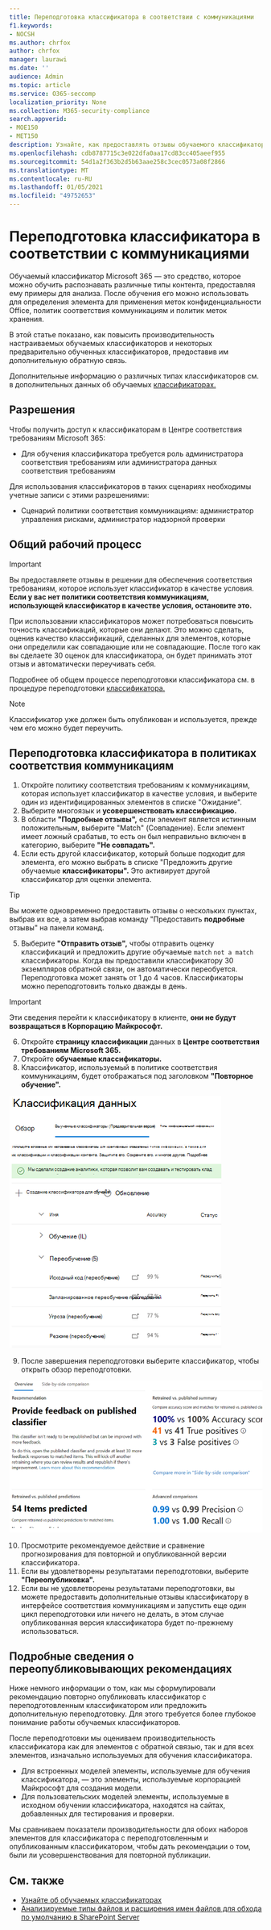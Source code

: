 ```yaml
---
title: Переподготовка классификатора в соответствии с коммуникациями
f1.keywords:
- NOCSH
ms.author: chrfox
author: chrfox
manager: laurawi
ms.date: ''
audience: Admin
ms.topic: article
ms.service: O365-seccomp
localization_priority: None
ms.collection: M365-security-compliance
search.appverid:
- MOE150
- MET150
description: Узнайте, как предоставлять отзывы обучаемого классификатора в соответствии с коммуникациями.
ms.openlocfilehash: cdb8787715c3e022dfa0aa17cd83cc405aeef955
ms.sourcegitcommit: 54d1a2f363b2d5b63aae258c3cec0573a08f2866
ms.translationtype: MT
ms.contentlocale: ru-RU
ms.lasthandoff: 01/05/2021
ms.locfileid: "49752653"
---
```

# <a name="how-to-retrain-a-classifier-in-communications-compliance"></a>Переподготовка классификатора в соответствии с коммуникациями

Обучаемый классификатор Microsoft 365 — это средство, которое можно обучить распознавать различные типы контента, предоставляя ему примеры для анализа. После обучения его можно использовать для определения элемента для применения меток конфиденциальности Office, политик соответствия коммуникациям и политик меток хранения.

В этой статье показано, как повысить производительность настраиваемых обучаемых классификаторов и некоторых предварительно обученных классификаторов, предоставив им дополнительную обратную связь.

Дополнительные информацию о различных типах классификаторов см. в дополнительных данных об обучаемых [классификаторах.](classifier-learn-about.md)

## <a name="permissions"></a>Разрешения

Чтобы получить доступ к классификаторам в Центре соответствия требованиям Microsoft 365:

- Для обучения классификатора требуется роль администратора соответствия требованиям или администратора данных соответствия требованиям

Для использования классификаторов в таких сценариях необходимы учетные записи с этими разрешениями:

- Сценарий политики соответствия коммуникациям: администратор управления рисками, администратор надзорной проверки 

## <a name="overall-workflow"></a>Общий рабочий процесс

> [!IMPORTANT]
> Вы предоставляете отзывы в решении для обеспечения соответствия требованиям, которое использует классификатор в качестве условия. **Если у вас нет политики соответствия коммуникациям, использующей классификатор в качестве условия, остановите это.**

При использовании классификаторов может потребоваться повысить точность классификаций, которые они делают. Это можно сделать, оценив качество классификаций, сделанных для элементов, которые они определили как совпадающие или не совпадающие. После того как вы сделаете 30 оценок для классификатора, он будет принимать этот отзыв и автоматически переучивать себя.

Подробнее об общем процессе переподготовки классификатора см. в процедуре переподготовки [классификатора.](classifier-learn-about.md#retraining-classifiers)

> [!NOTE]
> Классификатор уже должен быть опубликован и используется, прежде чем его можно будет переучить.

## <a name="how-to-retrain-a-classifier-in-communication-compliance-policies"></a>Переподготовка классификатора в политиках соответствия коммуникациям

1. Откройте политику соответствия требованиям к коммуникациям, которая использует классификатор  в качестве условия, и выберите один из идентифицированных элементов в списке "Ожидание".
2. Выберите многоязык и **усовершенствовать классификацию.**
3. В области **"Подробные отзывы",** если элемент является истинным положительным, выберите "Match" (Совпадение).   Если элемент имеет ложный срабатыв, то есть он был неправильно включен в категорию, выберите **"Не совпадать".**
4. Если есть другой классификатор, который больше подходит для элемента, его можно выбрать в списке "Предложить другие обучаемые **классификаторы".** Это активирует другой классификатор для оценки элемента.

> [!TIP]
> Вы можете одновременно предоставить отзывы о нескольких пунктах, выбрав их все, а затем выбрав команду "Предоставить **подробные** отзывы" на панели команд.

5. Выберите **"Отправить отзыв",** чтобы отправить оценку классификаций и предложить другие обучаемые `match` `not a match` классификаторы. Когда вы предоставили классификатору 30 экземпляров обратной связи, он автоматически переобуется. Переподготовка может занять от 1 до 4 часов. Классификаторы можно переподготовить только дважды в день.

> [!IMPORTANT]
> Эти сведения перейти к классификатору в клиенте, **они не будут возвращаться в Корпорацию Майкрософт.**

6.  Откройте **страницу классификации** данных в **Центре соответствия требованиям Microsoft 365.**
7. Откройте **обучаемые классификаторы.**
8. Классификатор, используемый в политике соответствия коммуникациям, будет отображаться под заголовком **"Повторное обучение".**

![классификатор в состоянии переподготовки](../media/classifier-retraining.png)

9. После завершения переподготовки выберите классификатор, чтобы открыть обзор переподготовки.

![Обзор результатов повторной подготовки классификаторов](../media/classifier-retraining-overview.png)

10. Просмотрите рекомендуемое действие и сравнение прогнозирования для повторной и опубликованной версии классификатора.
11. Если вы удовлетворены результатами переподготовки, выберите **"Переопубликовка".**
12. Если вы не удовлетворены результатами переподготовки, вы можете предоставить дополнительные отзывы классификатору в интерфейсе соответствия коммуникациям и запустить еще один цикл переподготовки или ничего не делать, в этом случае опубликованная версия классификатора будет по-прежнему использоваться. 

## <a name="details-on-republishing-recommendations"></a>Подробные сведения о переопубликовывающих рекомендациях

Ниже немного информации о том, как мы сформулировали рекомендацию повторно опубликовать классификатор с переподготовленным классификатором или предложить дополнительную переподготовку. Для этого требуется более глубокое понимание работы обучаемых классификаторов.

После переподготовки мы оцениваем производительность классификатора как для элементов с обратной связью, так и для всех элементов, изначально используемых для обучения классификатора. 

- Для встроенных моделей элементы, используемые для обучения классификатора, — это элементы, используемые корпорацией Майкрософт для создания модели.
- Для пользовательских моделей элементы, используемые в исходном обучении классификатора, находятся на сайтах, добавленных для тестирования и проверки.

Мы сравниваем показатели производительности для обоих наборов элементов для классификатора с переподготовленным и опубликованным классификатором, чтобы дать рекомендации о том, были ли усовершенствования для повторной публикации. 

## <a name="see-also"></a>См. также

- [Узнайте об обучаемых классификаторах](classifier-learn-about.md)
- [Анализируемые типы файлов и расширения имен файлов для обхода по умолчанию в SharePoint Server](https://docs.microsoft.com/sharepoint/technical-reference/default-crawled-file-name-extensions-and-parsed-file-types)
